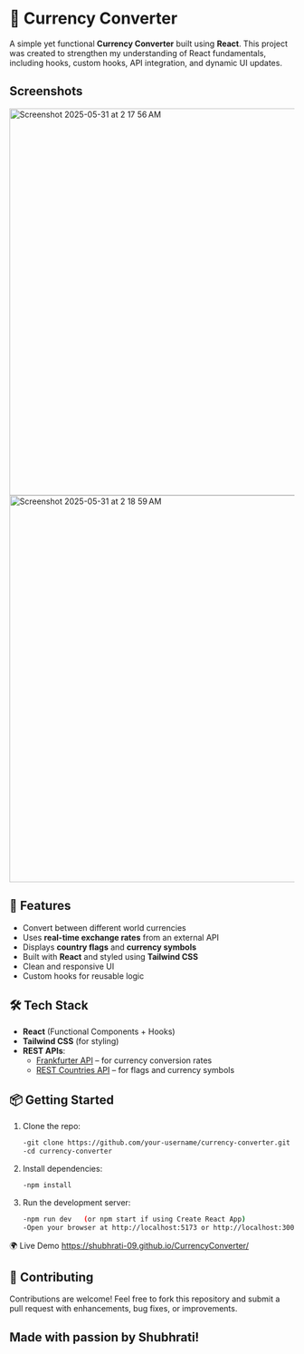 # 💱 Currency Converter

A simple yet functional **Currency Converter** built using **React**. This project was created to strengthen my understanding of React fundamentals, including hooks, custom hooks, API integration, and dynamic UI updates.

## Screenshots
<img width="683" height="auto" alt="Screenshot 2025-05-31 at 2 17 56 AM" src="https://github.com/user-attachments/assets/19aad92e-ff17-490e-a69c-62eeab21066e" />
<img width="683" alt="Screenshot 2025-05-31 at 2 18 59 AM" src="https://github.com/user-attachments/assets/43c16d7a-4ee1-422c-91ea-4497bbeb59f8" />

## 🚀 Features

- Convert between different world currencies
- Uses **real-time exchange rates** from an external API
- Displays **country flags** and **currency symbols**
- Built with **React** and styled using **Tailwind CSS**
- Clean and responsive UI
- Custom hooks for reusable logic

## 🛠️ Tech Stack

- **React** (Functional Components + Hooks)
- **Tailwind CSS** (for styling)
- **REST APIs**:
  - [Frankfurter API](https://frankfurter.app) – for currency conversion rates
  - [REST Countries API](https://restcountries.com/v3.1/all) – for flags and currency symbols

## 📦 Getting Started

1. Clone the repo:
    ```bash
    -git clone https://github.com/your-username/currency-converter.git
    -cd currency-converter

3. Install dependencies:
    ```bash
    -npm install

5. Run the development server:
    ```bash
    -npm run dev   (or npm start if using Create React App)
    -Open your browser at http://localhost:5173 or http://localhost:3000 depending on the setup.

🌍 Live Demo
https://shubhrati-09.github.io/CurrencyConverter/

## 🤝 Contributing
Contributions are welcome! Feel free to fork this repository and submit a pull request with enhancements, bug fixes, or improvements.


## Made with passion by Shubhrati!
